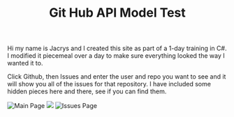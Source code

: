 <header><h1>Git Hub API Model Test</h1></header>

<article>
<p>Hi my name is Jacrys and I created this site as part of a 1-day training in C#.  I modified it piecemeal over a day to make sure everything looked the way I wanted it to.</p>

<p>Click Github, then Issues and enter the user and repo you want to see and it will show you all of the issues for that repository. I have included some hidden pieces here and there, see if you can find them.</p>

</article>

![Main Page](https://i.imgur.com/mXP7pg9.png)
<img src="https://media.giphy.com/media/55gNRQDqTPT1qg0ohf/giphy.gif" />
![Issues Page](https://i.imgur.com/2GsMnLt.png)
